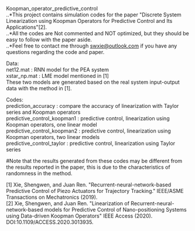  Koopman_operator_predictive_control\
..*This project contains simulation codes for the paper "Discrete System Linearization using Koopman Operators for Predictive Control and Its Applications"[2].\
..*All the codes are Not commented and NOT optimized, but they should be easy to follow with the paper aside.\
..*Feel free to contact me through swxie@outlook.com if you have any questions regarding the code and paper.

Data:\
net12.mat    :   RNN model for the PEA system\
xstar_np.mat   : LME model mentioned in [1]\
These two models are generated based on the real system input-output data with the method in [1].

Codes:\
prediction_accuracy  : compare the accuracy of linearization with Taylor series and Koopman operators\
predictive_control_koopman1  : predictive control, linearization using Koopman operators, one linear model \
predictive_control_koopman2  : predictive control, linearization using Koopman operators, two linear models \
predictive_control_taylor    : predictive control, linearization using Taylor series 

#Note that the results generated from these codes may be different from the results reported in the paper, this is due to the characteristics of randomness in the method.

[1] Xie, Shengwen, and Juan Ren. "Recurrent-neural-network-based Predictive Control of Piezo Actuators for Trajectory Tracking." IEEE/ASME Transactions on Mechatronics (2019).\
[2] Xie, Shengwen, and Juan Ren. "Linearization of Recurrent-neural-network-based models for Predictive Control of Nano-positioning Systems using Data-driven Koopman Operators" IEEE Access (2020). DOI:10.1109/ACCESS.2020.3013935.
